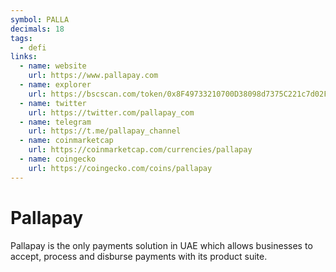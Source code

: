 ```yaml
---
symbol: PALLA
decimals: 18
tags:
  - defi
links:
  - name: website
    url: https://www.pallapay.com
  - name: explorer
    url: https://bscscan.com/token/0x8F49733210700D38098d7375C221c7d02F700cc8
  - name: twitter
    url: https://twitter.com/pallapay_com
  - name: telegram
    url: https://t.me/pallapay_channel
  - name: coinmarketcap
    url: https://coinmarketcap.com/currencies/pallapay
  - name: coingecko
    url: https://coingecko.com/coins/pallapay
---
```


# Pallapay

Pallapay is the only payments solution in UAE which allows businesses to accept, process and disburse payments with its product suite.
